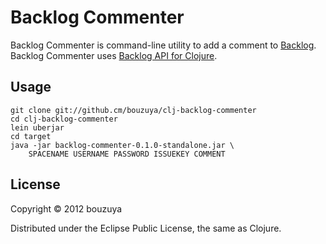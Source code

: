 # Backlog Commenter

Backlog Commenter is command-line utility to add a comment to [Backlog](http://www.backlog.jp/).
Backlog Commenter uses [Backlog API for Clojure](https://github.com/bouzuya/clj-backlog/).

## Usage

    git clone git://github.cm/bouzuya/clj-backlog-commenter
    cd clj-backlog-commenter
    lein uberjar
    cd target
    java -jar backlog-commenter-0.1.0-standalone.jar \
        SPACENAME USERNAME PASSWORD ISSUEKEY COMMENT

## License

Copyright © 2012 bouzuya

Distributed under the Eclipse Public License, the same as Clojure.

